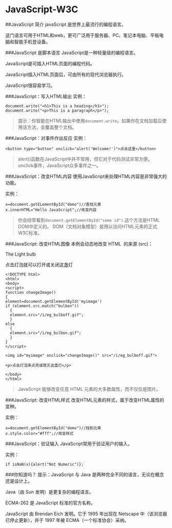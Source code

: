 # JavaScript-W3C

##JavaScript 简介
javaScript 是世界上最流行的编程语言。
  
这门语言可用于HTML和web，更可广泛用于服务器、PC、笔记本电脑、平板电脑和智能手机登设备。
  
###JavaScript 是脚本语言
JavaScript是一种轻量级的编程语言。
  
JavaScript是可插入HTML页面的编程代码。
  
JavaScript插入HTML页面后，可由所有的现代浏览器执行。
  
JavaScript很容易学习。
  
###JavaScript：写入HTML输出
实例：
  
    document.write("<h1>This is a heading</h1>");
    document.write("<p>This is a paragraph</p>");
  
>提示：你智能在HTML输出中使用`document.write`。如果你在文档加载后使用该方法，会覆盖整个文档。
  
###JavaScript：对事件作出反应
实例：

    <button type="button" onclick="alert('Welcome!')">点击这里</button>
    
>alert()函数在JavaScript中并不常用，但它对于代码测试非常方便。
>onclick事件，JavaScript众多事件之一。

###JavaScript：改变HTML内容
使用JavaScript来处理HTML内容是非常强大的功能。

实例：

    x=document.getELementById("demo")//查找元素
    x.innerHTML="Hello JavaScript";//改变内容
    
>你会经常看到`document.getElementById("some id")`.这个方法是HTML DOM中定义的。
>DOM（文档对象模型）是用以访问HTML元素的正式W3C标准。

###JavaScript: 改变HTML图像
本例会动态地改变 HTML <image> 的来源 (src)：

The Light bulb

点击灯泡就可以打开或关闭这盏灯

    <!DOCTYPE html>
    <html>
    <body>
    <script>
    function changeImage()
    {
    element=document.getElementById('myimage')
    if (element.src.match("bulbon"))
      {
      element.src="/i/eg_bulboff.gif";
      }
    else
      {
      element.src="/i/eg_bulbon.gif";
      }
    }
    </script>

    <img id="myimage" onclick="changeImage()" src="/i/eg_bulboff.gif">

    <p>点击灯泡来点亮或熄灭这盏灯</p>

    </body>
    </html>
    
>JavaScript 能够改变任意 HTML 元素的大多数属性，而不仅仅是图片。

###JavaScript: 改变HTML样式
改变HTML元素的样式，属于改变HTML属性的变种。

实例：

    x=document.getElementById("demo")//找到元素
    x.style.color="#fff";//改变样式
    
###JavaScript：验证输入
JavaScript常用于验证用户的输入。

实例：

    if isNaN(x){alert("Not Numeric")};
    
    
###你知道吗？
提示：JavaScript 与 Java 是两种完全不同的语言，无论在概念还是设计上。

Java（由 Sun 发明）是更复杂的编程语言。

ECMA-262 是 JavaScript 标准的官方名称。

JavaScript 由 Brendan Eich 发明。它于 1995 年出现在 Netscape 中（该浏览器已停止更新），并于 1997 年被 ECMA（一个标准协会）采纳。
